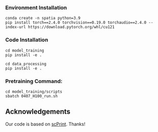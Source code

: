 ### Environment Installation

```
conda create -n spatia python=3.9
pip install torch==2.4.0 torchvision==0.19.0 torchaudio==2.4.0 --index-url https://download.pytorch.org/whl/cu121
```


### Code Installation

```
cd model_training
pip install -e .

cd data_processing
pip install -e .
```

### Pretraining Command:

```
cd model_training/scripts
sbatch 0407_H100_run.sh
```



## Acknowledgements
Our code is based on [scPrint](https://github.com/cantinilab/scPRINT/tree/main). Thanks!
